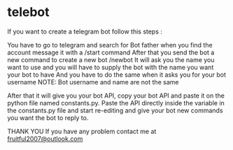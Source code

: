 # telebot

If you want to create a telegram bot follow this steps :

You have to go to telegram and search for Bot father when you find the account message it with a /start command 
After that you send the bot a new command to create a new bot /newbot
 It will ask you the name you want to use and you will have to supply the bot with the name you want your bot to have 
 And you have to do the same when it asks you for your bot username 
 NOTE: Bot username and name are not the same 
 
 After that it will give you your bot API, copy your bot API and paste it on the python file named constants.py.
 Paste the API directly inside the variable in the constants.py file
 and start re-editing and give your bot new commands you want the bot to reply to.
 
 THANK YOU
 If you have any problem contact me at fruitful2007@outlook.com

